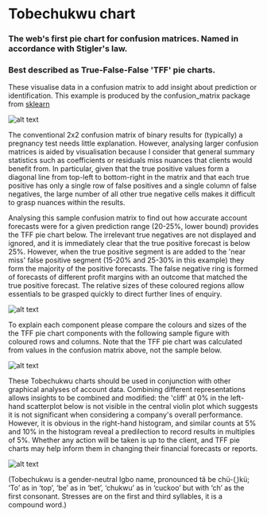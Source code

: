 # Tobechukwu chart
### The web's first pie chart for confusion matrices.  Named in accordance with Stigler's law.
### Best described as True-False-False 'TFF' pie charts.


These visualise data in a confusion matrix to add insight about prediction or identification.  This example is produced by the confusion_matrix package from [sklearn](https://scikit-learn.org/stable/modules/generated/sklearn.metrics.confusion_matrix.html "scikit-learn 0.23.2")

![alt text][textCMcloseRowsDiag]

The conventional 2x2 confusion matrix of binary results for (typically) a pregnancy test needs little explanation.  However, analysing larger confusion matrices is aided by visualisation because I consider that general summary statistics such as coefficients or residuals miss nuances that clients would benefit from.  In particular, given that the true positive values form a diagonal line from top-left to bottom-right in the matrix and that each true positive has only a single row of false positives and a single column of false negatives, the large number of all other true negative cells makes it difficult to grasp nuances within the results.

Analysing this sample confusion matrix to find out how accurate account forecasts were for a given prediction range (20-25%, lower bound) provides the TFF pie chart below.  The irrelevant true negatives are not displayed and ignored, and it is immediately clear that the true positive forecast is below 25%.  However, when the true positive segment is are added to the 'near miss' false positive segment (15-20% and 25-30% in this example) they form the majority of the positive forecasts.  The false negative ring is formed of forecasts of different profit margins with an outcome that matched the true positive forecast.  The relative sizes of these coloured regions allow essentials to be grasped quickly to direct further lines of enquiry. 

![alt text][TFFpieChart20pc]

To explain each component please compare the colours and sizes of the the TFF pie chart components with the following sample figure with coloured rows and columns.  Note that the TFF pie chart was calculated from values in the confusion matrix above, not the sample below.

![alt text][colourKeyGuide]

These Tobechukwu charts should be used in conjunction with other graphical analyses of account data.  Combining different representations allows insights to be combined and modified:  the 'cliff' at 0% in the left-hand scatterplot below is not visible in the central violin plot which suggests it is not significant when considering a company's overall performance.  However, it is obvious in the right-hand histogram, and similar counts at 5% and 10% in the histogram reveal a predilection to record results in multiples of 5%.  Whether any action will be taken is up to the client, and TFF pie charts may help inform them in changing their financial forecasts or reports.

![alt text][threePlots]


(Tobechukwu is a gender-neutral Igbo name, pronounced  tä be chü-(ˌ)kü;  ‘To’ as in ‘top’, ‘be’ as in ‘bet’, ‘chukwu’ as in ‘cuckoo’ but with ‘ch’ as the first consonant.  Stresses are on the first and third syllables, it is a compound word.)

[textCMcloseRowsDiag]: https://github.com/narratorjay/TobechukwuPieChart/blob/master/reports/figures/textCMcloseRowsDiag.png
[TFFpieChart20pc]: https://github.com/narratorjay/TobechukwuPieChart/blob/master/reports/figures/TFF20pc-demo.png
[colourKeyGuide]: https://github.com/narratorjay/TobechukwuPieChart/blob/master/references/componentsOfTFFchart.png
[threePlots]: https://github.com/narratorjay/TobechukwuPieChart/blob/master/reports/figures/blankLeptoViolinHistoFigures.png




